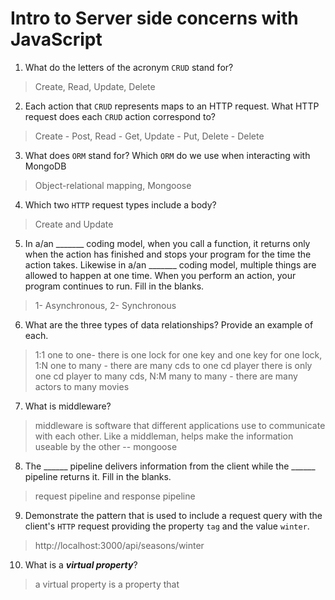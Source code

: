 # Intro to Server side concerns with JavaScript
01. What do the letters of the acronym `CRUD` stand for?

  > Create, Read, Update, Delete

02. Each action that `CRUD` represents maps to an HTTP request. What HTTP request does each `CRUD` action correspond to?

  > Create - Post, Read - Get, Update - Put, Delete - Delete

03. What does `ORM` stand for? Which `ORM` do we use when interacting with MongoDB

  > Object-relational mapping, Mongoose

04. Which two `HTTP` request types include a body?

  > Create and Update

05. In a/an _______ coding model, when you call a function, it returns only when the action has finished and stops your program for the time the action takes. Likewise in a/an _______ coding model, multiple things are allowed to happen at one time. When you perform an action, your program continues to run.  Fill in the blanks.

  > 1- Asynchronous, 2- Synchronous

06. What are the three types of data relationships? Provide an example of each.

  > 1:1 one to one- there is one lock for one key and one key for one lock, 1:N one to many - there are many cds to one cd player there is only one cd player to many cds, N:M many to many - there are many actors to many movies

07. What is middleware?

  > middleware is software that different applications use to communicate with each other. Like a middleman, helps make the information useable by the other -- mongoose

08. The ______ pipeline delivers information from the client while the ______ pipeline returns it. Fill in the blanks. 

  > request pipeline and response pipeline

09. Demonstrate the pattern that is used to include a request query with the client's `HTTP` request providing the property `tag` and the value `winter`.

  > http://localhost:3000/api/seasons/winter

10. What is a ***virtual property***?

  > a virtual property is a property that 
